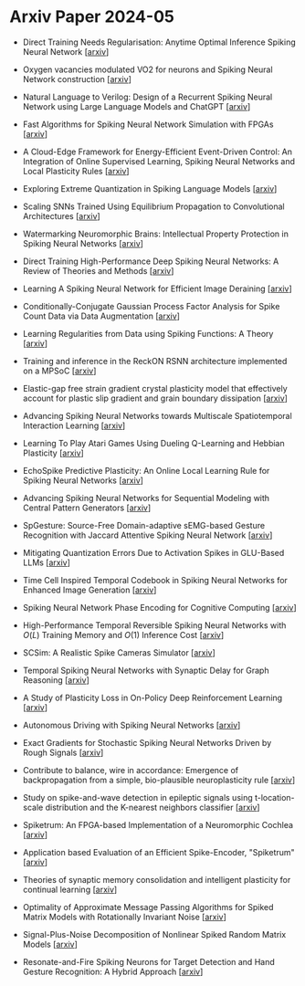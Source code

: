 # Arxiv Paper 2024-05


- Direct Training Needs Regularisation: Anytime Optimal Inference Spiking Neural Network [[arxiv](https://arxiv.org/abs/2405.00699)]

- Oxygen vacancies modulated VO2 for neurons and Spiking Neural Network construction [[arxiv](https://arxiv.org/abs/2405.00700)]

- Natural Language to Verilog: Design of a Recurrent Spiking Neural Network using Large Language Models and ChatGPT [[arxiv](https://arxiv.org/abs/2405.01419)]

- Fast Algorithms for Spiking Neural Network Simulation with FPGAs [[arxiv](https://arxiv.org/abs/2405.02019)]

- A Cloud-Edge Framework for Energy-Efficient Event-Driven Control: An Integration of Online Supervised Learning, Spiking Neural Networks and Local Plasticity Rules [[arxiv](https://arxiv.org/abs/2405.02316)]

- Exploring Extreme Quantization in Spiking Language Models [[arxiv](https://arxiv.org/abs/2405.02543)]

- Scaling SNNs Trained Using Equilibrium Propagation to Convolutional Architectures [[arxiv](https://arxiv.org/abs/2405.02546)]

- Watermarking Neuromorphic Brains: Intellectual Property Protection in Spiking Neural Networks [[arxiv](https://arxiv.org/abs/2405.04049)]

- Direct Training High-Performance Deep Spiking Neural Networks: A Review of Theories and Methods [[arxiv](https://arxiv.org/abs/2405.04289)]

- Learning A Spiking Neural Network for Efficient Image Deraining [[arxiv](https://arxiv.org/abs/2405.06277)]

- Conditionally-Conjugate Gaussian Process Factor Analysis for Spike Count Data via Data Augmentation [[arxiv](https://arxiv.org/abs/2405.11683)]

- Learning Regularities from Data using Spiking Functions: A Theory [[arxiv](https://arxiv.org/abs/2405.11684)]

- Training and inference in the ReckON RSNN architecture implemented on a MPSoC [[arxiv](https://arxiv.org/abs/2405.12849)]

- Elastic-gap free strain gradient crystal plasticity model that effectively account for plastic slip gradient and grain boundary dissipation [[arxiv](https://arxiv.org/abs/2405.13384)]

- Advancing Spiking Neural Networks towards Multiscale Spatiotemporal Interaction Learning [[arxiv](https://arxiv.org/abs/2405.13672)]

- Learning To Play Atari Games Using Dueling Q-Learning and Hebbian Plasticity [[arxiv](https://arxiv.org/abs/2405.13960)]

- EchoSpike Predictive Plasticity: An Online Local Learning Rule for Spiking Neural Networks [[arxiv](https://arxiv.org/abs/2405.13976)]

- Advancing Spiking Neural Networks for Sequential Modeling with Central Pattern Generators [[arxiv](https://arxiv.org/abs/2405.14362)]

- SpGesture: Source-Free Domain-adaptive sEMG-based Gesture Recognition with Jaccard Attentive Spiking Neural Network [[arxiv](https://arxiv.org/abs/2405.14398)]

- Mitigating Quantization Errors Due to Activation Spikes in GLU-Based LLMs [[arxiv](https://arxiv.org/abs/2405.14428)]

- Time Cell Inspired Temporal Codebook in Spiking Neural Networks for Enhanced Image Generation [[arxiv](https://arxiv.org/abs/2405.14474)]

- Spiking Neural Network Phase Encoding for Cognitive Computing [[arxiv](https://arxiv.org/abs/2405.16023)]

- High-Performance Temporal Reversible Spiking Neural Networks with $O(L)$ Training Memory and $O(1)$ Inference Cost [[arxiv](https://arxiv.org/abs/2405.16466)]

- SCSim: A Realistic Spike Cameras Simulator [[arxiv](https://arxiv.org/abs/2405.16790)]

- Temporal Spiking Neural Networks with Synaptic Delay for Graph Reasoning [[arxiv](https://arxiv.org/abs/2405.16851)]

- A Study of Plasticity Loss in On-Policy Deep Reinforcement Learning [[arxiv](https://arxiv.org/abs/2405.19153)]

- Autonomous Driving with Spiking Neural Networks [[arxiv](https://arxiv.org/abs/2405.19687)]

- Exact Gradients for Stochastic Spiking Neural Networks Driven by Rough Signals [[arxiv](https://arxiv.org/abs/2405.13587)]

- Contribute to balance, wire in accordance: Emergence of backpropagation from a simple, bio-plausible neuroplasticity rule [[arxiv](https://arxiv.org/abs/2405.14139)]

- Study on spike-and-wave detection in epileptic signals using t-location-scale distribution and the K-nearest neighbors classifier [[arxiv](https://arxiv.org/abs/2405.14896)]

- Spiketrum: An FPGA-based Implementation of a Neuromorphic Cochlea [[arxiv](https://arxiv.org/abs/2405.15923)]

- Application based Evaluation of an Efficient Spike-Encoder, "Spiketrum" [[arxiv](https://arxiv.org/abs/2405.15927)]

- Theories of synaptic memory consolidation and intelligent plasticity for continual learning [[arxiv](https://arxiv.org/abs/2405.16922)]

- Optimality of Approximate Message Passing Algorithms for Spiked Matrix Models with Rotationally Invariant Noise [[arxiv](https://arxiv.org/abs/2405.18081)]

- Signal-Plus-Noise Decomposition of Nonlinear Spiked Random Matrix Models [[arxiv](https://arxiv.org/abs/2405.18274)]

- Resonate-and-Fire Spiking Neurons for Target Detection and Hand Gesture Recognition: A Hybrid Approach [[arxiv](https://arxiv.org/abs/2405.19351)]

